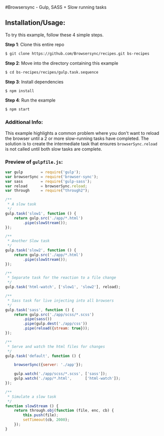#Browsersync - Gulp, SASS + Slow running tasks

## Installation/Usage:

To try this example, follow these 4 simple steps.

**Step 1**: Clone this entire repo
```bash
$ git clone https://github.com/Browsersync/recipes.git bs-recipes
```

**Step 2**: Move into the directory containing this example
```bash
$ cd bs-recipes/recipes/gulp.task.sequence
```

**Step 3**: Install dependencies
```bash
$ npm install
```

**Step 4**: Run the example
```bash
$ npm start
```

### Additional Info:



This example highlights a common problem where you don't want to reload
 the browser until a 2 or more slow-running tasks have completed. The solution
 is to create the intermediate task that ensures `browserSync.reload` is not
 called until both slow tasks are complete.


### Preview of `gulpfile.js`:
```js
var gulp        = require('gulp');
var browserSync = require('browser-sync');
var sass        = require('gulp-sass');
var reload      = browserSync.reload;
var through     = require("through2");

/**
 * A slow task
 */
gulp.task('slow1', function () {
    return gulp.src('./app/*.html')
        .pipe(slowStream());
});

/**
 * Another Slow task
 */
gulp.task('slow2', function () {
    return gulp.src('./app/*.html')
        .pipe(slowStream());
});

/**
 * Separate task for the reaction to a file change
 */
gulp.task('html-watch', ['slow1', 'slow2'], reload);

/**
 * Sass task for live injecting into all browsers
 */
gulp.task('sass', function () {
    return gulp.src('./app/scss/*.scss')
        .pipe(sass())
        .pipe(gulp.dest('./app/css'))
        .pipe(reload({stream: true}));
});

/**
 * Serve and watch the html files for changes
 */
gulp.task('default', function () {

    browserSync({server: './app'});

    gulp.watch('./app/scss/*.scss', ['sass']);
    gulp.watch('./app/*.html',      ['html-watch']);
});

/**
 * Simulate a slow task
 */
function slowStream () {
    return through.obj(function (file, enc, cb) {
        this.push(file);
        setTimeout(cb, 2000);
    });
}
```
